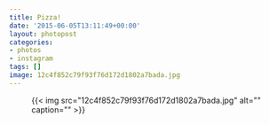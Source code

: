```yaml
---
title: Pizza!
date: '2015-06-05T13:11:49+00:00'
layout: photopost
categories:
- photos
- instagram
tags: []
image: 12c4f852c79f93f76d172d1802a7bada.jpg
---
```


<figure class="photo photo--square">
  {{< img src="12c4f852c79f93f76d172d1802a7bada.jpg" alt="" caption="" >}}

</figure>




